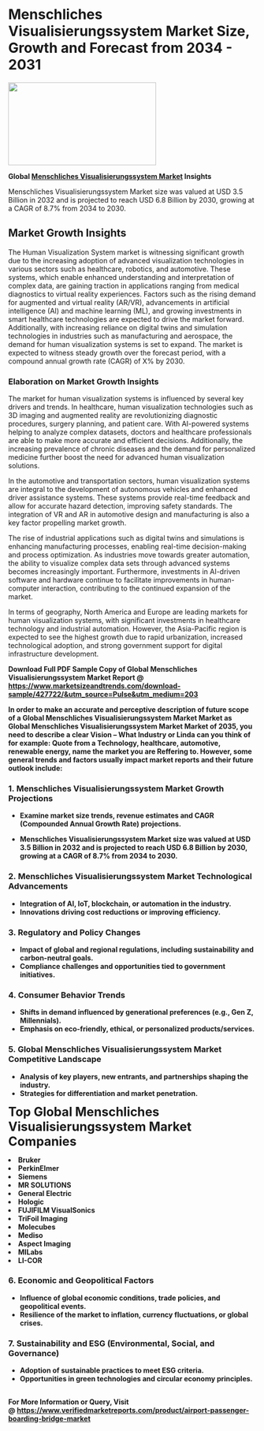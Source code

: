 <H1>Menschliches Visualisierungssystem Market Size, Growth and Forecast from 2034 - 2031</H1><img class="aligncenter size-medium wp-image-584254" src="https://thirdeyenews.in/wp-content/uploads/2034/09/Global-Market-Research-300x168.jpeg" alt="" width="300" height="168" /><p><strong>Global&nbsp;<a href="https://www.marketsizeandtrends.com/download-sample/427722/&amp;utm_source=Pulse&amp;utm_medium=203">Menschliches Visualisierungssystem Market</a> Insights</strong></p><p>Menschliches Visualisierungssystem Market size was valued at USD 3.5 Billion in 2032 and is projected to reach USD 6.8 Billion by 2030, growing at a CAGR of 8.7% from 2034 to 2030.</p><p><h2>Market Growth Insights</h2> <p>The Human Visualization System market is witnessing significant growth due to the increasing adoption of advanced visualization technologies in various sectors such as healthcare, robotics, and automotive. These systems, which enable enhanced understanding and interpretation of complex data, are gaining traction in applications ranging from medical diagnostics to virtual reality experiences. Factors such as the rising demand for augmented and virtual reality (AR/VR), advancements in artificial intelligence (AI) and machine learning (ML), and growing investments in smart healthcare technologies are expected to drive the market forward. Additionally, with increasing reliance on digital twins and simulation technologies in industries such as manufacturing and aerospace, the demand for human visualization systems is set to expand. The market is expected to witness steady growth over the forecast period, with a compound annual growth rate (CAGR) of X% by 2030.</p> <p><strong></strong></p> <h3>Elaboration on Market Growth Insights</h3> <p>The market for human visualization systems is influenced by several key drivers and trends. In healthcare, human visualization technologies such as 3D imaging and augmented reality are revolutionizing diagnostic procedures, surgery planning, and patient care. With AI-powered systems helping to analyze complex datasets, doctors and healthcare professionals are able to make more accurate and efficient decisions. Additionally, the increasing prevalence of chronic diseases and the demand for personalized medicine further boost the need for advanced human visualization solutions.</p> <p>In the automotive and transportation sectors, human visualization systems are integral to the development of autonomous vehicles and enhanced driver assistance systems. These systems provide real-time feedback and allow for accurate hazard detection, improving safety standards. The integration of VR and AR in automotive design and manufacturing is also a key factor propelling market growth.</p> <p>The rise of industrial applications such as digital twins and simulations is enhancing manufacturing processes, enabling real-time decision-making and process optimization. As industries move towards greater automation, the ability to visualize complex data sets through advanced systems becomes increasingly important. Furthermore, investments in AI-driven software and hardware continue to facilitate improvements in human-computer interaction, contributing to the continued expansion of the market.</p> <p>In terms of geography, North America and Europe are leading markets for human visualization systems, with significant investments in healthcare technology and industrial automation. However, the Asia-Pacific region is expected to see the highest growth due to rapid urbanization, increased technological adoption, and strong government support for digital infrastructure development.</p> <p><strong></p><p><span class=""><strong>Download Full PDF Sample Copy of Global Menschliches Visualisierungssystem Market Report</strong> @ <a href="https://www.marketsizeandtrends.com/download-sample/427722/&amp;utm_source=Pulse&amp;utm_medium=203" target="_blank">https://www.marketsizeandtrends.com/download-sample/427722/&amp;utm_source=Pulse&amp;utm_medium=203</a></span></p><p>In order to make an accurate and perceptive description of future scope of a Global&nbsp;Menschliches Visualisierungssystem Market Market as Global&nbsp;Menschliches Visualisierungssystem Market Market of 2035, you need to describe a clear Vision &ndash; What Industry or Linda can you think of for example: Quote from a Technology, healthcare, automotive, renewable energy, name the market you are Reffering to. However, some general trends and factors usually impact market reports and their future outlook include:</p><h3>1.&nbsp;<strong>Menschliches Visualisierungssystem Market Growth Projections</strong></h3><ul><li>Examine market size trends, revenue estimates and CAGR (Compounded Annual Growth Rate) projections.</li><li><p>Menschliches Visualisierungssystem Market size was valued at USD 3.5 Billion in 2032 and is projected to reach USD 6.8 Billion by 2030, growing at a CAGR of 8.7% from 2034 to 2030.</p></li></ul><h3>2.&nbsp;<strong>Menschliches Visualisierungssystem Market Technological Advancements</strong></h3><ul><li>Integration of AI, IoT, blockchain, or automation in the industry.</li><li>Innovations driving cost reductions or improving efficiency.</li></ul><h3>3.&nbsp;<strong>Regulatory and Policy Changes</strong></h3><ul><li>Impact of global and regional regulations, including sustainability and carbon-neutral goals.</li><li>Compliance challenges and opportunities tied to government initiatives.</li></ul><h3>4.&nbsp;<strong>Consumer Behavior Trends</strong></h3><ul><li>Shifts in demand influenced by generational preferences (e.g., Gen Z, Millennials).</li><li>Emphasis on eco-friendly, ethical, or personalized products/services.</li></ul><h3>5.&nbsp;<strong>Global Menschliches Visualisierungssystem Market Competitive Landscape</strong></h3><ul><li>Analysis of key players, new entrants, and partnerships shaping the industry.</li><li>Strategies for differentiation and market penetration.</li></ul><p data-pm-slice="1 1 []"><span style="color: inherit; font-family: inherit; font-size: 25px;">Top Global Menschliches Visualisierungssystem Market Companies</span></p><div class="" data-test-id=""><p><li>Bruker</li><li> PerkinElmer</li><li> Siemens</li><li> MR SOLUTIONS</li><li> General Electric</li><li> Hologic</li><li> FUJIFILM VisualSonics</li><li> TriFoil Imaging</li><li> Molecubes</li><li> Mediso</li><li> Aspect Imaging</li><li> MILabs</li><li> LI-COR</li></p></div><h3>6.&nbsp;<strong>Economic and Geopolitical Factors</strong></h3><ul><li>Influence of global economic conditions, trade policies, and geopolitical events.</li><li>Resilience of the market to inflation, currency fluctuations, or global crises.</li></ul><h3>7.&nbsp;<strong>Sustainability and ESG (Environmental, Social, and Governance)</strong></h3><ul><li>Adoption of sustainable practices to meet ESG criteria.</li><li>Opportunities in green technologies and circular economy principles.</li></ul><h2><strong style="font-size: 14px;">For More Information or Query, Visit @&nbsp;</strong><a style="background-color: #ffffff; font-size: 14px;" href="https://www.marketsizeandtrends.com/report/menschliches-visualisierungssystem-market/" target="_blank">https://www.verifiedmarketreports.com/product/airport-passenger-boarding-bridge-market</a></h2>
